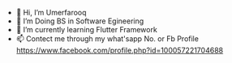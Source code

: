 - 👋 Hi, I’m Umerfarooq
- 👀 I’m Doing BS in Software Egineering
- 🌱 I’m currently learning Flutter Framework
- 📫 Contect me through my what'sapp No. or Fb Profile
https://www.facebook.com/profile.php?id=100057221704688

<!---
umerfaro/umerfaro is a ✨ special ✨ repository because its `README.md` (this file) appears on your GitHub profile.
You can click the Preview link to take a look at your changes.
--->

